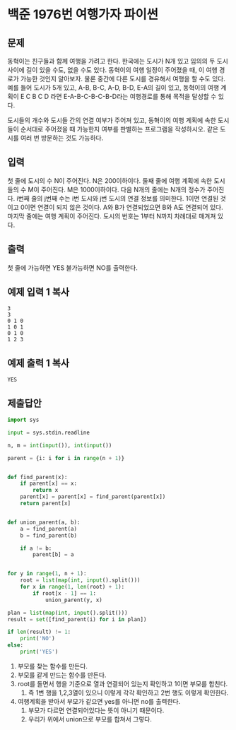 # 백준 1976번 여행가자 파이썬

## 문제

동혁이는 친구들과 함께 여행을 가려고 한다. 한국에는 도시가 N개 있고 임의의 두 도시 사이에 길이 있을 수도, 없을 수도 있다. 동혁이의 여행 일정이 주어졌을 때, 이 여행 경로가 가능한 것인지 알아보자. 물론 중간에 다른 도시를 경유해서 여행을 할 수도 있다. 예를 들어 도시가 5개 있고, A-B, B-C, A-D, B-D, E-A의 길이 있고, 동혁이의 여행 계획이 E C B C D 라면 E-A-B-C-B-C-B-D라는 여행경로를 통해 목적을 달성할 수 있다.

도시들의 개수와 도시들 간의 연결 여부가 주어져 있고, 동혁이의 여행 계획에 속한 도시들이 순서대로 주어졌을 때 가능한지 여부를 판별하는 프로그램을 작성하시오. 같은 도시를 여러 번 방문하는 것도 가능하다.

## 입력

첫 줄에 도시의 수 N이 주어진다. N은 200이하이다. 둘째 줄에 여행 계획에 속한 도시들의 수 M이 주어진다. M은 1000이하이다. 다음 N개의 줄에는 N개의 정수가 주어진다. i번째 줄의 j번째 수는 i번 도시와 j번 도시의 연결 정보를 의미한다. 1이면 연결된 것이고 0이면 연결이 되지 않은 것이다. A와 B가 연결되었으면 B와 A도 연결되어 있다. 마지막 줄에는 여행 계획이 주어진다. 도시의 번호는 1부터 N까지 차례대로 매겨져 있다.

## 출력

첫 줄에 가능하면 YES 불가능하면 NO를 출력한다.

## 예제 입력 1 복사

```
3
3
0 1 0
1 0 1
0 1 0
1 2 3
```

## 예제 출력 1 복사

```
YES
```

## 제출답안

```python
import sys

input = sys.stdin.readline

n, m = int(input()), int(input())

parent = {i: i for i in range(n + 1)}


def find_parent(x):
    if parent[x] == x:
        return x
    parent[x] = parent[x] = find_parent(parent[x])
    return parent[x]


def union_parent(a, b):
    a = find_parent(a)
    b = find_parent(b)

    if a != b:
        parent[b] = a


for y in range(1, n + 1):
    root = list(map(int, input().split()))
    for x in range(1, len(root) + 1):
        if root[x - 1] == 1:
            union_parent(y, x)

plan = list(map(int, input().split()))
result = set([find_parent(i) for i in plan])

if len(result) != 1:
    print('NO')
else:
    print('YES')
```

1. 부모를 찾는 함수를 만든다.
2. 부모를 같게 만드는 함수를 만든다.
3. root를 돌면서 행을 기준으로 열과 연결되어 있는지 확인하고 1이면 부모를 합친다.
   1. 즉 1번 행을 1,2,3열이 있으니 이렇게 각각 확인하고 2번 행도 이렇게 확인한다.
4. 여행계획을 받아서 부모가 같으면 yes를 아니면 no를 출력한다.
   1. 부모가 다르면 연결되어있다는 뜻이 아니기 때문이다.
   2. 우리가 위에서 union으로 부모를 합쳐서 그렇다.